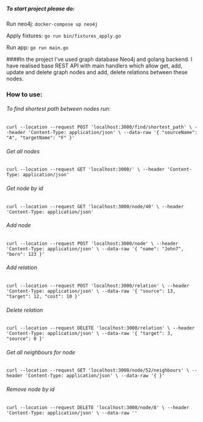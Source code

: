 ##### To start project please do:

Run neo4j: `docker-compose up neo4j` 

Apply fixtures: `go run bin/fixtures_apply.go`

Run app: `go run main.go`



####In the project I've used graph database Neo4j and golang backend.
I have realised base REST API with main handlers which allow get, add, update and delete graph nodes and add, delete relations between these nodes.

### How to use:

###### To find shortest path between nodes run:

`curl --location --request POST 'localhost:3000/find/shortest_path' \
--header 'Content-Type: application/json' \
--data-raw '{
"sourceName": "A",
"targetName": "F"
}'`

###### Get all nodes

`curl --location --request GET 'localhost:3000/' \
--header 'Content-Type: application/json'`

###### Get node by id

`curl --location --request GET 'localhost:3000/node/40' \
--header 'Content-Type: application/json'`

###### Add node

`curl --location --request POST 'localhost:3000/node' \
--header 'Content-Type: application/json' \
--data-raw '{
"name": "John7",
"born": 123
}'`

###### Add relation

`curl --location --request POST 'localhost:3000/relation' \
--header 'Content-Type: application/json' \
--data-raw '{
"source": 13,
"target": 12,
"cost": 10
}'`

###### Delete relation

`curl --location --request DELETE 'localhost:3000/relation' \
--header 'Content-Type: application/json' \
--data-raw '{
"target": 3,
"source": 0
}'`

###### Get all neighbours for node

`curl --location --request GET 'localhost:3000/node/52/neighbours' \
--header 'Content-Type: application/json' \
--data-raw '{
}'`


###### Remove node by id
`curl --location --request DELETE 'localhost:3000/node/8' \
--header 'Content-Type: application/json' \
--data-raw ''`